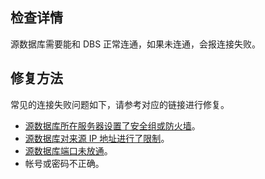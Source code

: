 ## 检查详情

源数据库需要能和 DBS 正常连通，如果未连通，会报连接失败。 

## 修复方法

常见的连接失败问题如下，请参考对应的链接进行修复。

- [源数据库所在服务器设置了安全组或防火墙](https://tcloud-doc.isd.com/document/product/1513/64057#1)。
- [源数据库对来源 IP 地址进行了限制](https://tcloud-doc.isd.com/document/product/1513/64057#2)。
- [源数据库端口未放通](https://tcloud-doc.isd.com/document/product/1513/64057#3)。
- 帐号或密码不正确。